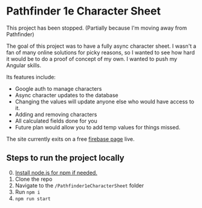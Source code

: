 # Pathfinder 1e Character Sheet
This project has been stopped. (Partially because I'm moving away from Pathfinder)

The goal of this project was to have a fully async character sheet. I wasn't a fan of many online solutions for picky reasons, so I wanted to see how hard it would be to do a proof of concept of my own.
I wanted to push my Angular skills.

Its features include:
* Google auth to manage characters
* Async character updates to the database
 * Changing the values will update anyone else who would have access to it.
* Adding and removing characters
* All calculated fields done for you
 * Future plan would allow you to add temp values for things missed. 


The site currently exits on a free [firebase page](https://starrsheets.web.app/) live. 

## Steps to run the project locally
0. [Install node.js for npm if needed.](https://nodejs.org/en/download/)
0. Clone the repo
0. Navigate to the `/Pathfinder1eCharacterSheet` folder
0. Run `npm i`
0. `npm run start`
